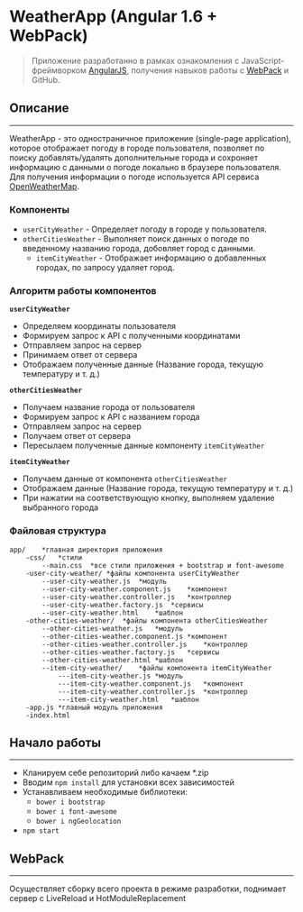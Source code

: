 # WeatherApp (Angular 1.6 + WebPack)
> Приложение разработанно в рамках ознакомления с JavaScript-фреймворком [AngularJS](https://angularjs.org/), получения навыков работы с [WebPack](http://webpack.github.io/) и GitHub.

## Описание
---
WeatherApp - это oдностраничное приложение (single-page application), которое отображает погоду в городе пользователя, позволяет по поиску добавлять/удалять дополнительные города и сохроняет информацию с данными о погоде локально в браузере пользователя. Для получения информации о погоде используется API сервиса [OpenWeatherMap](http://openweathermap.org/api).

### Компоненты
* `userCityWeather` - Определяет погоду в городе у пользователя.
* `otherCitiesWeather` - Выполняет поиск данных о погоде по введенному названию города, добовляет город с данными.
    * `itemCityWeather` - Отображает информацию о добавленных городах, по запросу удаляет город.

### Алгоритм работы компонентов
**`userCityWeather`**
* Определяем координаты пользователя
* Формируем запрос к API с полученными координатами
* Отправляем запрос на сервер
* Принимаем ответ от сервера
* Отображаем полученные данные (Название города, текущую температуру и т. д.)

**`otherCitiesWeather`**
* Получаем название города от пользователя
* Формируем запрос к API с названием города
* Отправляем запрос на сервер
* Получаем ответ от сервера
* Пересылаем полученные данные компоненту `itemCityWeather`

**`itemCityWeather`**
* Получаем данные от компонента `otherCitiesWeather`
* Отображаем данные (Название города, текущую температуру и т. д.)
* При нажатии на соответствующую кнопку, выполняем удаление выбранного города

### Файловая структура
    app/    *главная директория приложения
        -css/   *стили
            --main.css  *все стили приложения + bootstrap и font-awesome
        -user-city-weather/ *файлы компонента userCityWeather
            --user-city-weather.js  *модуль
            --user-city-weather.component.js    *компонент
            --user-city-weather.controller.js   *контроллер
            --user-city-weather.factory.js  *сервисы
            --user-city-weather.html    *шаблон
        -other-cities-weather/  *файлы компонента otherCitiesWeather
            --other-cities-weather.js   *модуль
            --other-cities-weather.component.js *компонент
            --other-cities-weather.controller.js    *контроллер
            --other-cities-weather.factory.js   *сервисы
            --other-cities-weather.html *шаблон
            --item-city-weather/    *файлы компонента itemCityWeather
                ---item-city-weather.js *модуль
                ---item-city-weather.component.js   *компонент
                ---item-city-weather.controller.js  *контроллер
                ---item-city-weather.html   *шаблон
        -app.js *главный модуль приложения
        -index.html

## Начало работы
---
* Кланируем себе репозиторий либо качаем *.zip
* Вводим `npm install` для установки всех зависимостей
* Устанавливаем необходимые библиотеки:
    * `bower i bootstrap`
    * `bower i font-awesome`
    * `bower i ngGeolocation`
* `npm start`

## WebPack
---
Осуществляет сборку всего проекта в режиме разработки, поднимает сервер с LiveReload и HotModuleReplacement
